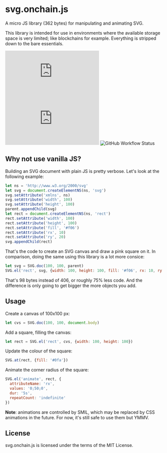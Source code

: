 # svg.onchain.js
A micro JS library (362 bytes) for manipulating and animating SVG.

This library is intended for use in environments where the available storage
space is very limited; like blockchains for example. Everything is stripped down
to the bare essentials.

![GitHub](https://img.shields.io/github/license/onchainjs/svg.onchain.js)
![GitHub tag (latest SemVer)](https://img.shields.io/github/v/tag/onchainjs/svg.onchain.js)
![GitHub Workflow Status](https://img.shields.io/github/workflow/status/onchainjs/svg.onchain.js/svg.onchain.js%20CI)

## Why not use vanilla JS?
Building an SVG document with plain JS is pretty verbose. Let's look at the 
following example:

```js
let ns = 'http://www.w3.org/2000/svg'
let svg = document.createElementNS(ns, 'svg')
svg.setAttribute('xmlns', ns)
svg.setAttribute('width', 100)
svg.setAttribute('height', 100)
parent.appendChild(svg)
let rect = document.createElementNS(ns, 'rect')
rect.setAttribute('width', 100)
rect.setAttribute('height', 100)
rect.setAttribute('fill', '#f06')
rect.setAttribute('rx', 10)
rect.setAttribute('ry', 20)
svg.appendChild(rect)
```

That's the code to create an SVG canvas and draw a pink square on it. In
comparison, doing the same using this library is a lot more consice:

```js
let svg = SVG.doc(100, 100, parent)
SVG.el('rect', svg, {width: 100, height: 100, fill: '#f06', rx: 10, ry: 20})
```

That's 98 bytes instead of 406, or roughly 75% less code. And the difference is
only going to get bigger the more objects you add.

## Usage
Create a canvas of 100x100 px:

```js
let cvs = SVG.doc(100, 100, document.body)
```

Add a square, filling the canvas:

```js
let rect = SVG.el('rect', cvs, {width: 100, height: 100})
```

Update the colour of the square:

```js
SVG.at(rect, {fill: '#0fa'})
```

Animate the corner radius of the square:

```js
SVG.el('animate', rect, {
  attributeName: 'rx',
  values: '0;50;0',
  dur: '5s',
  repeatCount: 'indefinite'
})
```

**Note**: animations are controlled by SMIL, which may be replaced by CSS
animations in the future. For now, it's still safe to use them but YMMV.

## License
svg.onchain.js is licensed under the terms of the MIT License.
